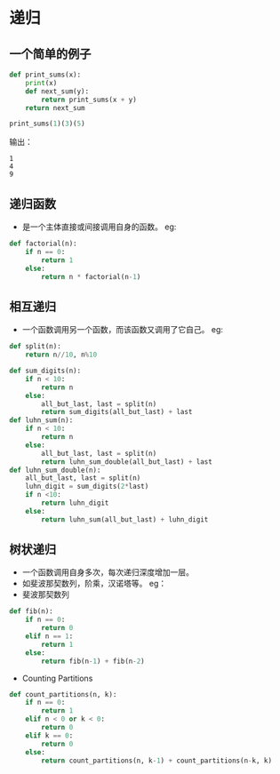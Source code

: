 # 递归
## 一个简单的例子

```python
def print_sums(x):
    print(x)
    def next_sum(y):
        return print_sums(x + y)
    return next_sum

print_sums(1)(3)(5)
```

输出：

```
1
4
9
```

## 递归函数
- 是一个主体直接或间接调用自身的函数。
eg:
```python
def factorial(n):
    if n == 0:
        return 1
    else:
        return n * factorial(n-1)
```
## 相互递归
- 一个函数调用另一个函数，而该函数又调用了它自己。
eg:
```python
def split(n):
    return n//10, n%10

def sum_digits(n):
    if n < 10:
        return n
    else:
        all_but_last, last = split(n)
        return sum_digits(all_but_last) + last
def luhn_sum(n):
    if n < 10:
        return n
    else:
        all_but_last, last = split(n)
        return luhn_sum_double(all_but_last) + last
def luhn_sum_double(n):
    all_but_last, last = split(n)
    luhn_digit = sum_digits(2*last)
    if n <10:
        return luhn_digit
    else:
        return luhn_sum(all_but_last) + luhn_digit
```
## 树状递归
- 一个函数调用自身多次，每次递归深度增加一层。
- 如斐波那契数列，阶乘，汉诺塔等。
eg：
- 斐波那契数列
```python
def fib(n):
    if n == 0:
        return 0
    elif n == 1:
        return 1
    else:
        return fib(n-1) + fib(n-2)
```
- Counting Partitions
```python
def count_partitions(n, k):
    if n == 0:
        return 1
    elif n < 0 or k < 0:
        return 0
    elif k == 0:
        return 0
    else:
        return count_partitions(n, k-1) + count_partitions(n-k, k)
```